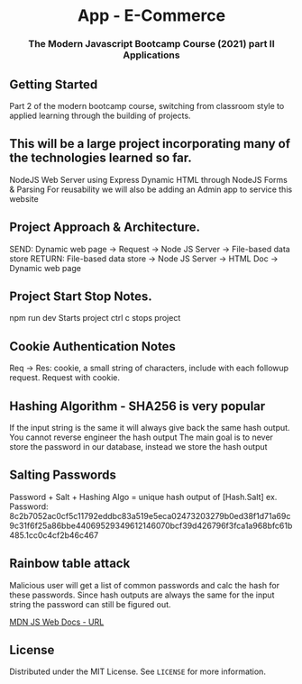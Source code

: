<h1 align="center">App - E-Commerce</h1>

<h3 align="center">The Modern Javascript Bootcamp Course (2021) part II Applications</h3>    

<!-- GETTING STARTED -->
## Getting Started
Part 2 of the modern bootcamp course, switching from classroom style to applied learning through the building of projects. 


## This will be a large project incorporating many of the technologies learned so far.
NodeJS Web Server using Express
Dynamic HTML through NodeJS
Forms & Parsing
For reusability we will also be adding an Admin app to service this website

## Project Approach & Architecture.
SEND: Dynamic web page -> Request -> Node JS Server -> File-based data store
RETURN: File-based data store -> Node JS Server -> HTML Doc -> Dynamic web page
## Project Start Stop Notes.
npm run dev 
Starts project
ctrl c
stops project

## Cookie Authentication Notes
Req -> Res: cookie, a small string of characters, include with each followup request.  Request with cookie.

## Hashing Algorithm - SHA256 is very popular
If the input string is the same it will always give back the same hash output.
You cannot reverse engineer the hash output
The main goal is to never store the password in our database, instead we store the hash output

## Salting Passwords
Password + Salt + Hashing Algo = unique hash output of [Hash.Salt]
ex. Password: 8c2b7052ac0cf5c11792eddbc83a519e5eca02473203279b0ed38f1d71a69c9c31f6f25a86bbe44069529349612146070bcf39d426796f3fca1a968bfc61b485.1cc0c4cf2b46c467


## Rainbow table attack
Malicious user will get a list of common passwords and calc the hash for these passwords.
Since hash outputs are always the same for the input string the password can still be figured out.


[MDN JS Web Docs - URL](https://developer.mozilla.org/en-US/docs/Web/javascript)

<!-- LICENSE -->
## License

Distributed under the MIT License. See `LICENSE` for more information.